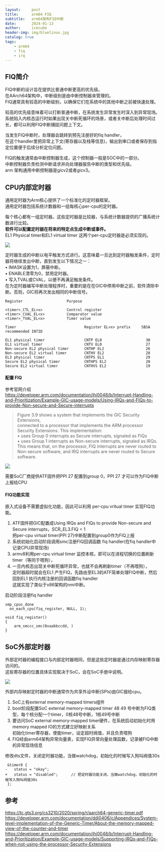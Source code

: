 ```yaml
---
layout:     post
title:      arm64 FIQ
subtitle:   arm64架构FIQ中断
date:       2024-01-13
author:     icecube
header-img: img/bluelinux.jpg
catalog: true
tags:
    - arm64
    - fiq
    - irq
---
```


## FIQ简介
FIQ中断的设计旨在提供比普通中断更高的优先级。  
在AArch64架构中，中断级别是由中断控制器来管理的。  
FIQ通常具有较高的中断级别，以确保它们在系统中的其他中断之前被快速处理。

较高的优先级意味着可以打断普通中断，在系统发生异常发生时深入到异常现场。  
系统陷入内核态运行时如果出现关中断死循环的场景，或者关中断后处理时间过长，都可以利用FIQ中断捕捉问题上下文。  

当发生FIQ中断时，处理器会跳转到预先注册好的fiq handler，      
在这个handler里把异常上下文(寄存器以及栈等信息)，输出到串口或者保存到指定位置便于后续分析定位问题。

FIQ的触发通常由中断控制器生成，这个控制器一般是SOC中的一部分。    
中断控制器负责检测中断请求并向处理器报告中断的类型和优先级。    
arm 架构通用中断控制器是gicv2或者gicv3。

## CPU内部定时器
通用定时器为Arm核心提供了一个标准化的定时器框架。  
通用定时器包括系统计数器和一组每核心per-cpu的定时器。  

每个核心都有一组定时器。这些定时器是比较器，与系统计数器提供的广播系统计数进行比较。    
**软件可以配置定时器在将来的特定点生成中断或事件。**      
EL1 Physical timer和EL1 virtual timer 这两个per-cpu定时器是必须实现的。

![](https://raw.githubusercontent.com/l3b2w1/l3b2w1.github.io/master/img/2024-01-13-internal-timer.png)  

定时器生成的中断以电平触发方式进行。这意味着一旦达到定时器触发条件，定时器将继续发出中断，直到发生以下情况之一：  
• IMASK设置为1，屏蔽中断。  
• ENABLE清零为0，禁用定时器。  
• 写入TVAL或CVAL，以便不再满足触发条件。    
在为定时器编写中断处理程序时，重要的是在在GIC中停用中断之前，软件清除中断。否则，GIC将再次发出相同的中断信号。  
```
Register                    Purpose

<timer>_CTL_EL<x>           Control register
<timer>_CVAL_EL<x>          Comparator value
<timer>_TVAL_EL<x>          Timer value
```

```
Timer                               Register EL<x> prefix     SBSA recommended INTID  

EL1 physical timer                  CNTP EL0                    30
EL1 virtual timer                   CNTV EL0                    27
Non-secure EL2 physical timer       CNTHP EL2                   26
Non-secure EL2 virtual timer        CNTHV EL2                   28
EL3 physical timer                  CNTPS EL1                   29
Secure EL2 physical timer           CNTHPS EL2                  20
Secure EL2 virtual timer            CNTHVS EL2                  19
```

#### 配置 FIQ  
参考官网介绍    
https://developer.arm.com/documentation/ihi0048/b/Interrupt-Handling-and-Prioritization/Example-GIC-usage-models/Using-IRQs-and-FIQs-to-provide-Non-secure-and-Secure-interrupts

> Figure 3.9 shows a system that implements the GIC Security Extensions,   
connected to a processor that implements the ARM processor Security Extensions. This implementation:  
	• uses Group 0 interrupts as Secure interrupts, signaled as FIQs  
	• uses Group 1 interrupts as Non-secure interrupts, signaled as IRQs.  
This means that, on the processor, FIQ interrupts are never routed to Non-secure software, and IRQ interrupts are never routed to
Secure software.  

![](https://raw.githubusercontent.com/l3b2w1/l3b2w1.github.io/master/img/2024-01-13-arm64-gic-igroup.png)  

需要SoC厂商提供ATF固件把PPI 27 配置到group 0，PPI 27 才可以作为FIQ中断上报给CPU

#### FIQ功能实现
嵌入式设备不需要虚拟化功能，因此可以利用 per-cpu vritual timer 实现FIQ功能。  

1. ATF固件把GIC配置成Using IRQs and FIQs to provide Non-secure and Secure interrupts，SCR_EL3.FIQ = 1  
   把per-cpu virtual timer(PPI 27)中断配置到group0作为FIQ上报
2. 系统初始化启动阶段调用smc注册FIQ回调函数 fiq handler(在fiq handler中记录CPU异常现场)
3. armv8利用per-cpu virtual timer 监控本核，即可以在进程切换的位置刷新timer（等同于喂狗），  
4. 一旦内核态出现关中断死循环异常，也就不会再刷新timer（不再喂狗），  
   定时器超时就会在EL1 产生FIQ，先路由至EL3的ATF简单处理FIQ中断，然后回到EL1 执行内核注册的回调函数fiq handler  
   这就实现了类似于x86架构的nmi中断。

启动阶段注册fiq handler
```
smp_cpus_done
  on_each_cpu(fiq_register, NULL, 1);

void fiq_register()
{
    arm_smccc_smc(0xaabbccdd, )
}
```

## SoC外部定时器

外部定时器的编程接口与内部定时器相同，但是这些定时器是通过内存映射寄存器访问的。  
这些寄存器的位置具体实现取决于SoC，会在SoC手册中说明。  

![](https://raw.githubusercontent.com/l3b2w1/l3b2w1.github.io/master/img/2024-01-13-external-timer.png)  

外部内存映射定时器的中断通常作为共享外设中断(SPIs)由GIC报给cpu。  


1. SoC上有external memory-mapped timers组件  
2. boot阶段配置SoC external memory-mapped timer 48 49 号中断为FIQ类型，每个核分配一个timer，0核48号中断，1核49号中断  
3. 要访问SoC external memory-mapped timer硬件，在系统启动初始化时用memory mapped IO的方式建立好映射关系  
   初始化timer寄存器，使能timer，设定超时阀值，并且负责喂狗  
4. FIQ经由arm64架构异常向量表，实现FIQ异常向量处理函数，记录被FIQ中断的异常现场信息  

修改dts文件，关闭定时器功能，当做watchdog，初始化的时候写入狗叫阀值30s
```
 &timer0 {
-	status = "okay";
+	status = "disabled";      // 把定时器功能关闭，当做watchdog，初始化的时候写入狗叫阀值30s
 };
```


## 参考
https://tc.gts3.org/cs3210/2020/spring/r/aarch64-generic-timer.pdf  
https://developer.arm.com/documentation/ddi0406/c/Appendices/System-level-implementation-of-the-Generic-Timer/About-the-memory-mapped-view-of-the-counter-and-timer   
https://developer.arm.com/documentation/ihi0048/b/Interrupt-Handling-and-Prioritization/Example-GIC-usage-models/Supporting-IRQs-and-FIQs-when-not-using-the-processor-Security-Extensions  
